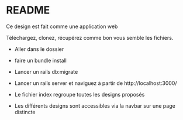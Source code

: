 # README

Ce design est fait comme une application web

Téléchargez, clonez, récupérez comme bon vous semble les fichiers.

* Aller dans le dossier

* faire un bundle install

* Lancer un rails db:migrate

* Lancer un rails server et naviguez à partir de http://localhost:3000/

* Le fichier index regroupe toutes les designs proposés

* Les différents designs sont accessibles via la navbar sur une page distincte
